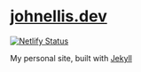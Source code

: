 # [johnellis.dev](https://johnellis.dev)
[![Netlify Status](https://api.netlify.com/api/v1/badges/658999d2-31da-437d-875f-38c17dad8918/deploy-status)](https://app.netlify.com/sites/johnellis/deploys)

My personal site, built with [Jekyll](https://github.com/jekyll/jekyll)
